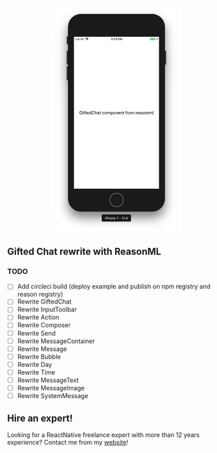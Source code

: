 <p align="center">
  <img width=300 src="https://raw.githubusercontent.com/xcarpentier/bs-react-native-gifted-chat/master/docs/screenshot.png">
</p>

## Gifted Chat rewrite with ReasonML

### TODO
* [ ] Add circleci build (deploy example and publish on npm registry and reason registry)
* [ ] Rewrite GiftedChat
* [ ] Rewrite InputToolbar
* [ ] Rewrite Action
* [ ] Rewrite Composer
* [ ] Rewrite Send
* [ ] Rewrite MessageContainer
* [ ] Rewrite Message
* [ ] Rewrite Bubble
* [ ] Rewrite Day
* [ ] Rewrite Time
* [ ] Rewrite MessageText
* [ ] Rewrite MessageImage
* [ ] Rewrite SystemMessage

## Hire an expert!
Looking for a ReactNative freelance expert with more than 12 years experience? Contact me from my [website](https://xaviercarpentier.com)!

